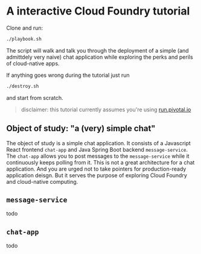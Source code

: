 # A interactive Cloud Foundry tutorial
Clone and run:
```bash
./playbook.sh
```
The script will walk and talk you through the deployment of a simple (and admittdely very naive) chat application
while exploring the perks and perils of cloud-native apps.

If anything goes wrong during the tutorial just run
```bash
./destroy.sh
```
and start from scratch.

> disclaimer: this tutorial currently assumes you're using [run.pivotal.io](https://run.pivotal.io)

## Object of study: "a (very) simple chat"
The object of study is a simple chat application. It consists of a Javascript React frontend `chat-app` and Java Spring Boot backend `message-service`. The `chat-app`
allows you to post messages to the `message-service` while it continuously keeps polling from it. This is not a great
architecture for a chat application. And you are urged not to take pointers for production-ready application deisgn. 
But it serves the purpose of exploring Cloud Foundry and cloud-native computing.

## `message-service`
todo

## `chat-app`
todo